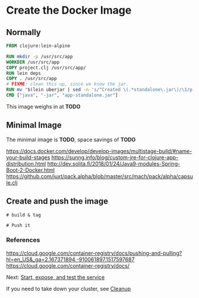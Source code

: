 # Create the Docker Image

## Normally

``` dockerfile
FROM clojure:lein-alpine

RUN mkdir -p /usr/src/app
WORKDIR /usr/src/app
COPY project.clj /usr/src/app/
RUN lein deps
COPY . /usr/src/app
# FIXME: clean this up, since we know the jar.
RUN mv "$(lein uberjar | sed -n 's/^Created \(.*standalone\.jar\)/\1/p')" app-standalone.jar
CMD ["java", "-jar", "app-standalone.jar"]
```

This image weighs in at **TODO**

## Minimal Image

The minimal image is **TODO**, space savings of **TODO**

https://docs.docker.com/develop/develop-images/multistage-build/#name-your-build-stages
https://sunng.info/blog/custom-jre-for-clojure-app-distribution.html
http://dev.solita.fi/2018/01/24/Java9-modules-Spring-Boot-2-Docker.html
https://github.com/juxt/pack.alpha/blob/master/src/mach/pack/alpha/capsule.clj


## Create and push the image

``` shell
# build & tag

# Push it
```

### References

https://cloud.google.com/container-registry/docs/pushing-and-pulling?hl=en_US&_ga=2.167371894.-910061897.1517597687
https://cloud.google.com/container-registry/docs/



Next: [Start, expose, and test the service](06-start-expose-test.md)


If you need to take down your cluster, see [Cleanup](99-cleanup.md)
